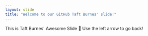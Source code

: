 ```yaml
---
layout: slide
title: "Welcome to our GitHub Taft Burnes' slide!"
---
```

This is Taft Burnes' Awesome Slide 🎉
Use the left arrow to go back!
